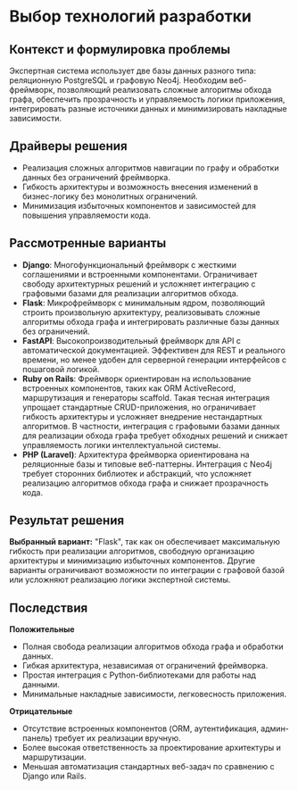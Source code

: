 # Выбор технологий разработки

## Контекст и формулировка проблемы
Экспертная система использует две базы данных разного типа: реляционную PostgreSQL и графовую Neo4j. Необходим веб-фреймворк, позволяющий реализовать сложные алгоритмы обхода графа, обеспечить прозрачность и управляемость логики приложения, интегрировать разные источники данных и минимизировать накладные зависимости.

## Драйверы решения
- Реализация сложных алгоритмов навигации по графу и обработки данных без ограничений фреймворка.  
- Гибкость архитектуры и возможность внесения изменений в бизнес-логику без монолитных ограничений. 
- Минимизация избыточных компонентов и зависимостей для повышения управляемости кода.  

## Рассмотренные варианты
- **Django**: Многофункциональный фреймворк с жесткими соглашениями и встроенными компонентами. Ограничивает свободу архитектурных решений и усложняет интеграцию с графовыми базами для реализации алгоритмов обхода.  
- **Flask**: Микрофреймворк с минимальным ядром, позволяющий строить произвольную архитектуру, реализовывать сложные алгоритмы обхода графа и интегрировать различные базы данных без ограничений.  
- **FastAPI**: Высокопроизводительный фреймворк для API с автоматической документацией. Эффективен для REST и реального времени, но менее удобен для серверной генерации интерфейсов с пошаговой логикой.  
- **Ruby on Rails**:  Фреймворк ориентирован на использование встроенных компонентов, таких как ORM ActiveRecord, маршрутизация и генераторы scaffold. Такая тесная интеграция упрощает стандартные CRUD-приложения, но ограничивает гибкость архитектуры и усложняет внедрение нестандартных алгоритмов. В частности, интеграция с графовыми базами данных для реализации обхода графа требует обходных решений и снижает управляемость логики интеллектуальной системы.
- **PHP (Laravel)**: Архитектура фреймворка ориентирована на реляционные базы и типовые веб-паттерны. Интеграция с Neo4j требует сторонних библиотек и абстракций, что усложняет реализацию алгоритмов обхода графа и снижает прозрачность кода. 

## Результат решения
**Выбранный вариант:** "Flask", так как он обеспечивает максимальную гибкость при реализации алгоритмов, свободную организацию архитектуры и минимизацию избыточных компонентов. Другие варианты ограничивают возможности по интеграции с графовой базой или усложняют реализацию логики экспертной системы.

## Последствия

**Положительные**
- Полная свобода реализации алгоритмов обхода графа и обработки данных.  
- Гибкая архитектура, независимая от ограничений фреймворка.  
- Простая интеграция с Python-библиотеками для работы над данными.  
- Минимальные накладные зависимости, легковесность приложения.  

**Отрицательные**
- Отсутствие встроенных компонентов (ORM, аутентификация, админ-панель) требует их реализации вручную.  
- Более высокая ответственность за проектирование архитектуры и маршрутизации.  
- Меньшая автоматизация стандартных веб-задач по сравнению с Django или Rails.
